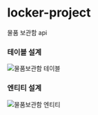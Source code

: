 # locker-project
물품 보관함 api

### 테이블 설계
![물품보관함 테이블](https://user-images.githubusercontent.com/58412521/125407903-4c358280-e3f5-11eb-8e8a-da92f83e5874.PNG)

### 엔티티 설계
![물품보관함 엔티티](https://user-images.githubusercontent.com/58412521/125412392-d849a900-e3f9-11eb-8518-880e968389b3.jpg)

